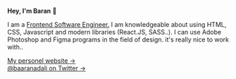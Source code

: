**Hey, I'm Baran** 👋

I am a <a href="https://www.linkedin.com/in/baran-adal%C4%B1-22195125b/">Frontend Software Engineer.</a> I am knowledgeable about using HTML, CSS, Javascript and modern libraries (React.JS, SASS..). I can use Adobe Photoshop and Figma programs in the field of design. it's really nice to work with..

<a href="https://adali.dev">My personel website →</a> <br>
<a href="https://twitter.com/baaranadali">@baaranadali on Twitter →</a>
